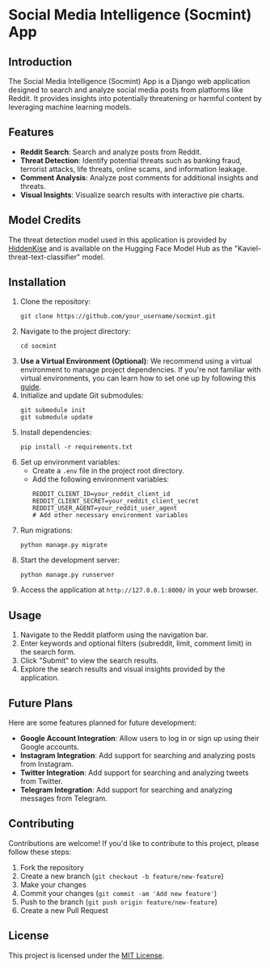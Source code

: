 

# Social Media Intelligence (Socmint) App

## Introduction
The Social Media Intelligence (Socmint) App is a Django web application designed to search and analyze social media posts from platforms like Reddit. It provides insights into potentially threatening or harmful content by leveraging machine learning models.

## Features
- **Reddit Search**: Search and analyze posts from Reddit.
- **Threat Detection**: Identify potential threats such as banking fraud, terrorist attacks, life threats, online scams, and information leakage.
- **Comment Analysis**: Analyze post comments for additional insights and threats.
- **Visual Insights**: Visualize search results with interactive pie charts.

## Model Credits
The threat detection model used in this application is provided by [HiddenKise](https://huggingface.co/HiddenKise/Kaviel-threat-text-classifier) and is available on the Hugging Face Model Hub as the "Kaviel-threat-text-classifier" model.

## Installation
1. Clone the repository:
   ```
   git clone https://github.com/your_username/socmint.git
   ```
2. Navigate to the project directory:
   ```
   cd socmint
   ```
3. **Use a Virtual Environment (Optional)**: We recommend using a virtual environment to manage project dependencies. If you're not familiar with virtual environments, you can learn how to set one up by following this [guide](https://docs.python.org/3/tutorial/venv.html). 
4. Initialize and update Git submodules:
   ```
   git submodule init
   git submodule update
   ```
5. Install dependencies:
   ```
   pip install -r requirements.txt
   ```
6. Set up environment variables:
   - Create a `.env` file in the project root directory.
   - Add the following environment variables:
     ```
     REDDIT_CLIENT_ID=your_reddit_client_id
     REDDIT_CLIENT_SECRET=your_reddit_client_secret
     REDDIT_USER_AGENT=your_reddit_user_agent
     # Add other necessary environment variables
     ```
7. Run migrations:
   ```
   python manage.py migrate
   ```
8. Start the development server:
   ```
   python manage.py runserver
   ```
9. Access the application at `http://127.0.0.1:8000/` in your web browser.

## Usage
1. Navigate to the Reddit platform using the navigation bar.
2. Enter keywords and optional filters (subreddit, limit, comment limit) in the search form.
3. Click "Submit" to view the search results.
4. Explore the search results and visual insights provided by the application.

## Future Plans
Here are some features planned for future development:
- **Google Account Integration**: Allow users to log in or sign up using their Google accounts.
- **Instagram Integration**: Add support for searching and analyzing posts from Instagram.
- **Twitter Integration**: Add support for searching and analyzing tweets from Twitter.
- **Telegram Integration**: Add support for searching and analyzing messages from Telegram.

## Contributing
Contributions are welcome! If you'd like to contribute to this project, please follow these steps:
1. Fork the repository
2. Create a new branch (`git checkout -b feature/new-feature`)
3. Make your changes
4. Commit your changes (`git commit -am 'Add new feature'`)
5. Push to the branch (`git push origin feature/new-feature`)
6. Create a new Pull Request

## License
This project is licensed under the [MIT License](LICENSE).
